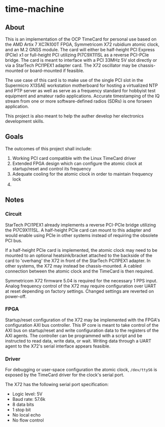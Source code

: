# time-machine

## About

This is an implementation of the OCP TimeCard for personal use based on the AMD Artix 7 XC7A100T FPGA, Symmetricom X72 rubidium atomic clock, and an M.2 GNSS module. The card will either be half-height PCI Express (PCIe) x1 or full-height PCI utilizing PI7C9X111SL as a reverse PCI-PCIe bridge. The card is meant to interface with a PCI 33MHz 5V slot directly or via a StarTech PCI1PEX1 adapter card. The X72 oscillator may be chassis-mounted or board-mounted if feasible.

The use case of this card is to make use of the single PCI slot in the Supermicro X13SAE workstation motherboard for hosting a virtualized NTP and PTP server as well as serve as a frequency standard for hobbyist test equipment and amateur radio applications. Accurate timestamping of the IQ stream from one or more software-defined radios (SDRs) is one forseen application.

This project is also meant to help the auther develop her electronics development skills.

## Goals

The outcomes of this project shall include:
1. Working PCI card compatible with the Linux TimeCard driver
2. Extended FPGA design which can configure the atomic clock at startup/reset and control its frequency
3. Adequate cooling for the atomic clock in order to maintain frequency lock
4. 

## Notes

### Circuit

StarTech PCI1PEX1 already implements a reverse PCI-PCIe bridge utilizing the PI7C9X111SL. A half-height PCIe card can mount to this adapter and would enable using PCIe in other systems instead of requiring the obsolete PCI bus.

If a half-height PCIe card is implemented, the atomic clock may need to be mounted to an optional heatsink/bracket attached to the backside of the card to 'overhang' the X72 in front of the StarTech PCI1PEX1 adapter. In other systems, the X72 may instead be chassis-mounted. A cabled connection between the atomic clock and the TimeCard is then required.

Symmetricom X72 firmware 5.04 is required for the necessary 1 PPS input. Analog frequency control of the X72 may require configuration over UART at reset depending on factory settings. Changed settings are reverted on power-off.

### FPGA

Startup/reset configuration of the X72 may be implemented with the FPGA's configuration AXI bus controller. This IP core is meant to take control of the AXI bus on startup/reset and write configuration data to the registers of the AXI agents. The controller can be programmed with a script and be instructed to read data, write data, or wait. Writing data through a UART agent to the X72's serial interface appears feasible.

### Driver

For debugging or user-space configuration the atomic clock, `/dev/ttyS6` is exposed by the TimeCard driver for the clock's serial port.

The X72 has the following serial port specification:
* Logic level: 5V
* Baud rate: 57.6k
* 8 data bits
* 1 stop bit
* No local echo
* No flow control
